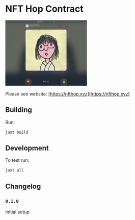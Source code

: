 # NFT Hop Contract


<img src="nfthop_ui.png" width="256px" />

Please see website: [https://nfthop.xyz](https://nfthop.xyz)

## Building
Run:
```bash
just build
```

## Development
To test run:
```bash
just all
```

## Changelog

### `0.1.0`

Initial setup